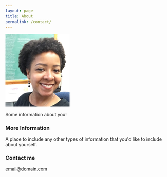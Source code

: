 ```yaml
---
layout: page
title: About
permalink: /contact/
---
```

<img src="/images/favicon_logo.png" alt="drawing" width="200"/>

Some information about you!

### More Information

A place to include any other types of information that you'd like to include about yourself.

### Contact me

[email@domain.com](mailto:email@domain.com)
